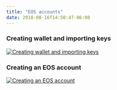 ```yaml
---
title: "EOS accounts"
date: 2018-08-16T14:50:47-06:00
---
```


### Creating wallet and importing keys
[![Creating wallet and importing keys](https://img.youtube.com/vi/xiMlVDKYCqg/0.jpg)](https://www.youtube.com/watch?v=xiMlVDKYCqg&index=3&list=PLL5pYVd8AWtSW4lHcWplRP6rTybxxj3yu)

### Creating an EOS account
[![Creating an EOS account](https://img.youtube.com/vi/OmYBv7TfgC4/0.jpg)](https://www.youtube.com/watch?v=OmYBv7TfgC4&index=4&list=PLL5pYVd8AWtSW4lHcWplRP6rTybxxj3yu)